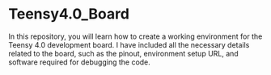 # Teensy4.0_Board

In this repository, you will learn how to create a working environment for the Teensy 4.0 development board. I have included all the necessary details related to the board, such as the pinout, environment setup URL, and software required for debugging the code.
